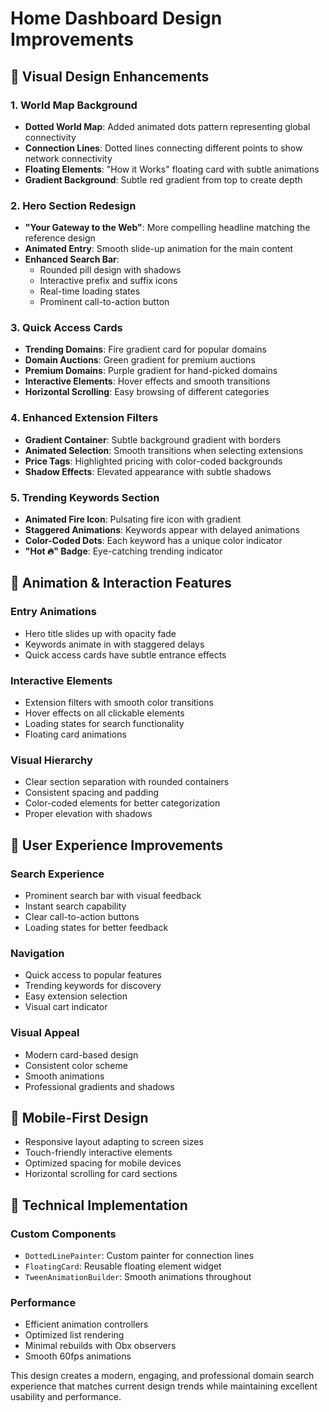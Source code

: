 # Home Dashboard Design Improvements

## 🎨 Visual Design Enhancements

### 1. World Map Background
- **Dotted World Map**: Added animated dots pattern representing global connectivity
- **Connection Lines**: Dotted lines connecting different points to show network connectivity
- **Floating Elements**: "How it Works" floating card with subtle animations
- **Gradient Background**: Subtle red gradient from top to create depth

### 2. Hero Section Redesign
- **"Your Gateway to the Web"**: More compelling headline matching the reference design
- **Animated Entry**: Smooth slide-up animation for the main content
- **Enhanced Search Bar**: 
  - Rounded pill design with shadows
  - Interactive prefix and suffix icons
  - Real-time loading states
  - Prominent call-to-action button

### 3. Quick Access Cards
- **Trending Domains**: Fire gradient card for popular domains
- **Domain Auctions**: Green gradient for premium auctions
- **Premium Domains**: Purple gradient for hand-picked domains
- **Interactive Elements**: Hover effects and smooth transitions
- **Horizontal Scrolling**: Easy browsing of different categories

### 4. Enhanced Extension Filters
- **Gradient Container**: Subtle background gradient with borders
- **Animated Selection**: Smooth transitions when selecting extensions
- **Price Tags**: Highlighted pricing with color-coded backgrounds
- **Shadow Effects**: Elevated appearance with subtle shadows

### 5. Trending Keywords Section
- **Animated Fire Icon**: Pulsating fire icon with gradient
- **Staggered Animations**: Keywords appear with delayed animations
- **Color-Coded Dots**: Each keyword has a unique color indicator
- **"Hot 🔥" Badge**: Eye-catching trending indicator

## 🚀 Animation & Interaction Features

### Entry Animations
- Hero title slides up with opacity fade
- Keywords animate in with staggered delays
- Quick access cards have subtle entrance effects

### Interactive Elements
- Extension filters with smooth color transitions
- Hover effects on all clickable elements
- Loading states for search functionality
- Floating card animations

### Visual Hierarchy
- Clear section separation with rounded containers
- Consistent spacing and padding
- Color-coded elements for better categorization
- Proper elevation with shadows

## 🎯 User Experience Improvements

### Search Experience
- Prominent search bar with visual feedback
- Instant search capability
- Clear call-to-action buttons
- Loading states for better feedback

### Navigation
- Quick access to popular features
- Trending keywords for discovery
- Easy extension selection
- Visual cart indicator

### Visual Appeal
- Modern card-based design
- Consistent color scheme
- Smooth animations
- Professional gradients and shadows

## 📱 Mobile-First Design

- Responsive layout adapting to screen sizes
- Touch-friendly interactive elements
- Optimized spacing for mobile devices
- Horizontal scrolling for card sections

## 🔧 Technical Implementation

### Custom Components
- `DottedLinePainter`: Custom painter for connection lines
- `FloatingCard`: Reusable floating element widget
- `TweenAnimationBuilder`: Smooth animations throughout

### Performance
- Efficient animation controllers
- Optimized list rendering
- Minimal rebuilds with Obx observers
- Smooth 60fps animations

This design creates a modern, engaging, and professional domain search experience that matches current design trends while maintaining excellent usability and performance.